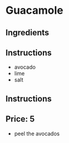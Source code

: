 # Guacamole
## Ingredients
## Instructions
* avocado
* lime
* salt
## Instructions
## Price: 5
* peel the avocados
